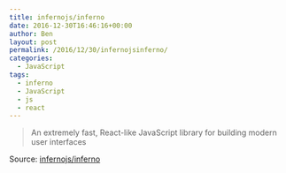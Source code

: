 ```yaml
---
title: infernojs/inferno
date: 2016-12-30T16:46:16+00:00
author: Ben
layout: post
permalink: /2016/12/30/infernojsinferno/
categories:
  - JavaScript
tags:
  - inferno
  - JavaScript
  - js
  - react
---
```

> An extremely fast, React-like JavaScript library for building modern user interfaces 

Source: [infernojs/inferno](https://github.com/infernojs/inferno)